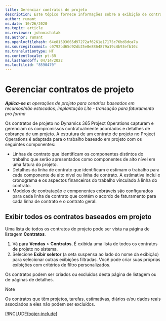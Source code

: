 ```yaml
---
title: Gerenciar contratos de projeto
description: Este tópico fornece informações sobre a exibição de contratos baseados em projeto.
author: rumant
ms.date: 10/26/2020
ms.topic: article
ms.reviewer: johnmichalak
ms.author: rumant
ms.openlocfilehash: 64e81593065d97272af6261e17175c76bd8dca7a
ms.sourcegitcommit: c0792bd65d92db25e0e8864879a19c4b93efb10c
ms.translationtype: HT
ms.contentlocale: pt-BR
ms.lasthandoff: 04/14/2022
ms.locfileid: "8590470"
---
```

# <a name="manage-project-contracts"></a>Gerenciar contratos de projeto

_**Aplica-se a:** operações de projeto para cenários baseados em recursos/não estocados, implantação Lite - transação para faturamento pro forma_

Os contratos de projeto no Dynamics 365 Project Operations capturam e gerenciam os compromissos contratualmente acordados e detalhes de cobrança de um projeto. A estrutura de um contrato de projeto no Project Operations é adaptada para o trabalho baseado em projeto com os seguintes componentes:

- Linhas de contrato que identificam os componentes distintos do trabalho que serão apresentados como componentes de alto nível em uma fatura do projeto.
- Detalhes da linha de contrato que identificam e estimam o trabalho para cada componente de alto nível ou linha de contrato. A estimativa inclui o cronograma e os aspectos financeiros do trabalho vinculado à linha do contrato.
- Modelos de contratação e componentes cobráveis são configurados para cada linha de contrato que contém o acordo de faturamento para cada linha de contrato e o contrato geral.

## <a name="view-all-project-based-contracts"></a>Exibir todos os contratos baseados em projeto

Uma lista de todos os contratos do projeto pode ser vista na página de listagem **Contratos**. 

1. Vá para **Vendas** > **Contratos**. É exibida uma lista de todos os contratos de projeto no sistema. 
2. Selecione **Exibir seletor** (a seta suspensa ao lado do nome da exibição) para selecionar outras exibições filtradas. Você pode criar suas próprias exibições com critérios de filtro personalizados.

Os contratos podem ser criados ou excluídos desta página de listagem ou de páginas de detalhes.

> [!NOTE]
> Os contratos que têm projetos, tarefas, estimativas, diários e/ou dados reais associados a eles não podem ser excluídos. 


[!INCLUDE[footer-include](../../includes/footer-banner.md)]
